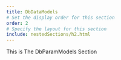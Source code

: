 ```yaml
---
title: DbDataModels
# Set the display order for this section
order: 2
# Specify the layout for this section
include: nestedSections/h2.html
---
```

This is The DbParamModels Section